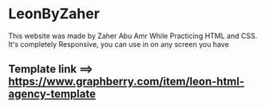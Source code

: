 # LeonByZaher
This website was made by Zaher Abu Amr While Practicing HTML and CSS. It's completely Responsive, you can use in on any screen you have
## Template link ==> https://www.graphberry.com/item/leon-html-agency-template

